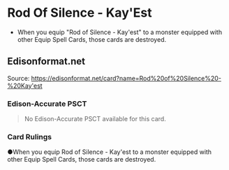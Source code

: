 # Rod Of Silence - Kay'Est

*   When you equip "Rod of Silence - Kay'est" to a monster equipped with other Equip Spell Cards, those cards are destroyed.

## Edisonformat.net

Source: https://edisonformat.net/card?name=Rod%20of%20Silence%20-%20Kay'est

### Edison-Accurate PSCT

> No Edison-Accurate PSCT available for this card.

### Card Rulings

●When you equip Rod of Silence - Kay'est to a monster equipped with other Equip Spell Cards, those cards are destroyed.
            
